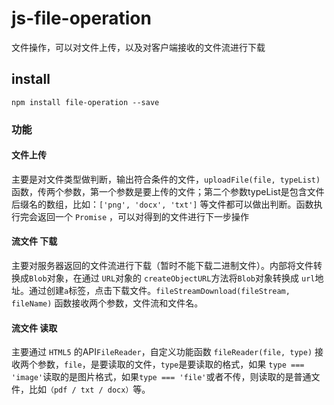 # js-file-operation
文件操作，可以对文件上传，以及对客户端接收的文件流进行下载

## install
```
npm install file-operation --save
```

### 功能
#### 文件上传
主要是对文件类型做判断，输出符合条件的文件，`uploadFile(file, typeList)` 函数，传两个参数，第一个参数是要上传的文件；第二个参数typeList是包含文件后缀名的数组，比如：`['png', 'docx', 'txt']` 等文件都可以做出判断。函数执行完会返回一个 `Promise` ，可以对得到的文件进行下一步操作

#### 流文件 下载
主要对服务器返回的文件流进行下载（暂时不能下载二进制文件）。内部将文件转换成`Blob`对象，在通过 `URL`对象的 `createObjectURL`方法将`Blob`对象转换成 `url`地址。通过创建`a`标签，点击下载文件。`fileStreamDownload(fileStream, fileName)` 函数接收两个参数，文件流和文件名。

#### 流文件 读取
主要通过 `HTML5` 的API`FileReader`，自定义功能函数 `fileReader(file, type)` 接收两个参数，`file`，是要读取的文件，`type`是要读取的格式，如果 `type === 'image'`读取的是图片格式，如果`type === 'file'`或者不传，则读取的是普通文件，比如`（pdf / txt / docx）`等。